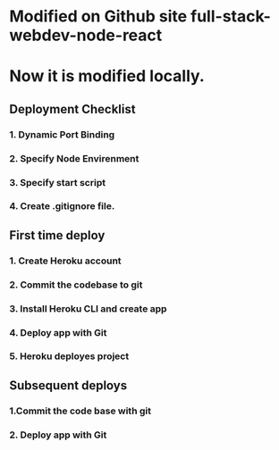 ﻿# Modified on Github site full-stack-webdev-node-react

# Now it is modified locally.

## Deployment Checklist

### 1. Dynamic Port Binding

### 2. Specify Node Envirenment

### 3. Specify start script

### 4. Create .gitignore file.

## First time deploy

### 1. Create Heroku account

### 2. Commit the codebase to git

### 3. Install Heroku CLI and create app

### 4. Deploy app with Git

### 5. Heroku deployes project

## Subsequent deploys

### 1.Commit the code base with git

### 2. Deploy app with Git
